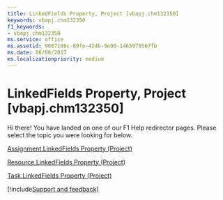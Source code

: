 ```yaml
---
title: LinkedFields Property, Project [vbapj.chm132350]
keywords: vbapj.chm132350
f1_keywords:
- vbapj.chm132350
ms.service: office
ms.assetid: 9087186c-89fe-424b-9e90-1465978567fb
ms.date: 06/08/2017
ms.localizationpriority: medium
---
```



# LinkedFields Property, Project [vbapj.chm132350]

Hi there! You have landed on one of our F1 Help redirector pages. Please select the topic you were looking for below.

[Assignment.LinkedFields Property (Project)](https://msdn.microsoft.com/library/72db7318-589e-bb65-a7ee-0e5031fb1122%28Office.15%29.aspx)

[Resource.LinkedFields Property (Project)](https://msdn.microsoft.com/library/e25f2bfc-ec5d-e3b2-14ec-b0c43ea79499%28Office.15%29.aspx)

[Task.LinkedFields Property (Project)](https://msdn.microsoft.com/library/c20b7704-9635-a564-22a1-dd46af74b5a6%28Office.15%29.aspx)

[!include[Support and feedback](~/includes/feedback-boilerplate.md)]
